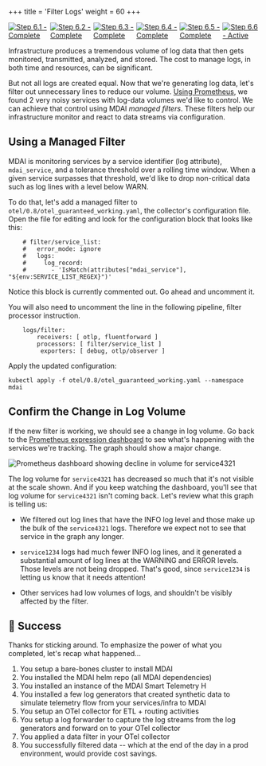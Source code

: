 +++
title = 'Filter Logs'
weight = 60
+++


<div style="align-items: center; display: flex; justify-content: center;">
  <a href="/quickstart">
    <img src="../stepper/6.1.png" alt="Step 6.1 - Complete">
  </a>
  <a href="../install">
    <img src="../stepper/6.2.png" alt="Step 6.2 - Complete">
  </a>
  <a href="../pipelines">
    <img src="../stepper/6.3.png" alt="Step 6.3 - Complete">
  </a>
  <a href="../collect">
    <img src="../stepper/6.4.png" alt="Step 6.4 - Complete">
  </a>
  <a href="../dashboard">
    <img src="../stepper/6.5.png" alt="Step 6.5 - Complete">
  </a>
  <a href="#">
    <img src="../stepper/6.6.png" alt="Step 6.6 - Active">
  </a>
</div>

Infrastructure produces a tremendous volume of log data that then gets monitored, transmitted, analyzed, and stored. The cost to manage logs, in both time and resources, can be significant.

But not all logs are created equal. Now that we're generating log data, let's filter out unnecessary lines to reduce our volume. [Using Prometheus](dashboard.md), we found 2 very noisy services with log-data volumes we'd like to control. We can achieve that control using MDAI *managed filters*. These filters help our infrastructure monitor and react to data streams via configuration.

## Using a Managed Filter

MDAI is monitoring services by a service identifier (log attribute), `mdai_service`, and a tolerance threshold over a rolling time window. When a given service surpasses that threshold, we'd like to drop non-critical data such as log lines with a level below WARN.

To do that, let's add a managed filter to `otel/0.8/otel_guaranteed_working.yaml`, the collector's configuration file. Open the file for editing and look for the configuration block that looks like this:

```
    # filter/service_list:
    #   error_mode: ignore
    #   logs:
    #     log_record:
    #       - 'IsMatch(attributes["mdai_service"], "${env:SERVICE_LIST_REGEX}")'
```

Notice this block is currently commented out. Go ahead and uncomment it.


You will also need to uncomment the line in the following pipeline, filter processor instruction.

```
    logs/filter:
        receivers: [ otlp, fluentforward ]
        processors: [ filter/service_list ]
         exporters: [ debug, otlp/observer ]
```


Apply the updated configuration:

```
kubectl apply -f otel/0.8/otel_guaranteed_working.yaml --namespace mdai
```

## Confirm the Change in Log Volume

If the new filter is working, we should see a change in log volume. Go back to the [Prometheus expression dashboard](localhost:9090) to see what's happening with the services we're tracking. The graph should show a major change.

![Prometheus dashboard showing decline in volume for service4321](../dashboardFiltered.png)

The log volume for `service4321` has decreased so much that it's not visible at the scale shown. And if you keep watching the dashboard, you'll see that log volume for `service4321` isn't coming back. Let's review what this graph is telling us:

- We filtered out log lines that have the INFO log level and those make up the bulk of the `service4321` logs. Therefore we expect not to see that service in the graph any longer.

- `service1234` logs had much fewer INFO log lines, and it generated a substantial amount of log lines at the  WARNING and ERROR levels. Those levels are not being dropped. That's good, since `service1234` is letting us know that it needs attention!

- Other services had low volumes of logs, and shouldn't be visibly affected by the filter.

## 🎉 Success

Thanks for sticking around. To emphasize the power of what you completed, let's recap what happened...

1. You setup a bare-bones cluster to install MDAI
2. You installed the MDAI helm repo (all MDAI dependencies)
3. You installed an instance of the MDAI Smart Telemetry H
4. You installed a few log generators that created synthetic data to simulate telemetry flow from your services/infra to MDAI
5. You setup an OTel collector for ETL + routing activities
6. You setup a log forwarder to capture the log streams from the log generators and forward on to your OTel collector
7. You applied a data filter in your OTel collector
8. You successfully filtered data -- which at the end of the day in a prod environment, would provide cost savings.
